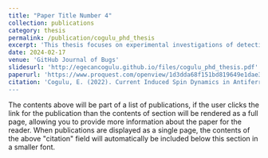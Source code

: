 ```yaml
---
title: "Paper Title Number 4"
collection: publications
category: thesis
permalink: /publication/cogulu_phd_thesis
excerpt: 'This thesis focuses on experimental investigations of detection and control of Neel order in insulating antiferromagnetic thin films, specifically α-Fe 2 O 3 and NiO. Antiferromagnetic materials have been getting increasing attention from the spintronics community because of their interesting properties and for potential applications in information processing. Some of these properties are zero net magnetization, low magnetic susceptibility, and very fast intrinsic spin dynamics with frequencies in the THz regime. Detecting and manipulating antiferromagnetic order electrically and reliably is a crucial milestone for realizing antiferromagnetic devices, but also an experimentally challenging one.'
date: 2024-02-17
venue: 'GitHub Journal of Bugs'
slidesurl: 'http://egecancogulu.github.io/files/cogulu_phd_thesis.pdf'
paperurl: 'https://www.proquest.com/openview/1d3dda68f151bd819649e1dae376b87f/1?pq-origsite=gscholar&cbl=18750&diss=y'
citation: 'Cogulu, E. (2022). Current Induced Spin Dynamics in Antiferromagnets PhD dissertation, ProQuest Dissertations & Theses Global.
---
```


The contents above will be part of a list of publications, if the user clicks the link for the publication than the contents of section will be rendered as a full page, allowing you to provide more information about the paper for the reader. When publications are displayed as a single page, the contents of the above "citation" field will automatically be included below this section in a smaller font.
